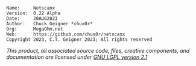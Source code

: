 ```
Name:     Netscanx
Version:  0.22 Alpha
Date:     20AUG2023
Author:   Chuck Geigner *chux0r*
Org:      MegaOhm.net
Web:      https://github.com/chux0r/netscanx
Copyright 2023, C.T. Geigner 2023; All rights reserved
```
*This product, all associated source code, files, creative components, and documentation are licensed under [GNU LGPL version 2.1](https://opensource.org/license/lgpl-2-1/)*
